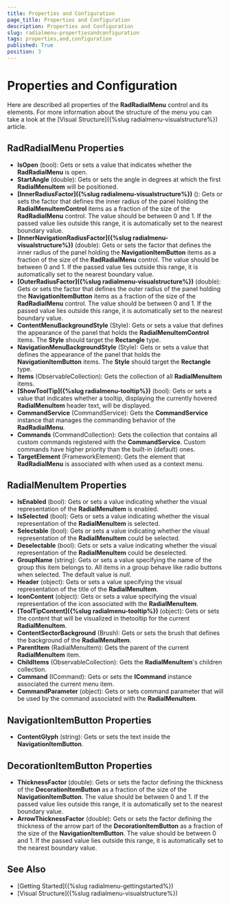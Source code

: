 ```yaml
---
title: Properties and Configuration
page_title: Properties and Configuration
description: Properties and Configuration
slug: radialmenu-propertiesandconfiguration
tags: properties,and,configuration
published: True
position: 3
---
```


# Properties and Configuration

Here are described all properties of the **RadRadialMenu** control and its elements. For more information about the structure of the menu you can take a look at the [Visual Structure]({%slug radialmenu-visualstructure%}) article.

## RadRadialMenu Properties

* **IsOpen** (bool): Gets or sets a value that indicates whether the **RadRadialMenu** is open.
* **StartAngle** (double): Gets or sets the angle in degrees at which the first **RadialMenuItem** will be positioned.
* **[InnerRadiusFactor]({%slug radialmenu-visualstructure%})** ():
Gets or sets the factor that defines the inner radius of the panel holding the **RadialMenuItemControl** items as a fraction of the size of the **RadRadialMenu** control.
The value should be between 0 and 1. If the passed value lies outside this range, it is automatically set to the nearest boundary value.
* **[InnerNavigationRadiusFactor]({%slug radialmenu-visualstructure%})** (double):
Gets or sets the factor that defines the inner radius of the panel holding the **NavigationItemButton** items as a fraction of the size of the **RadRadialMenu** control.
The value should be between 0 and 1. If the passed value lies outside this range, it is automatically set to the nearest boundary value.
* **[OuterRadiusFactor]({%slug radialmenu-visualstructure%})** (double):
Gets or sets the factor that defines the outer radius of the panel holding the **NavigationItemButton** items as a fraction of the size of the **RadRadialMenu** control.
The value should be between 0 and 1. If the passed value lies outside this range, it is automatically set to the nearest boundary value.
* **ContentMenuBackgroundStyle** (Style):
Gets or sets a value that defines the appearance of the panel that holds the **RadialMenuItemControl** items.
The **Style** should target the **Rectangle** type.
* **NavigationMenuBackgroundStyle** (Style):
Gets or sets a value that defines the appearance of the panel that holds the **NavigationItemButton** items.
The **Style** should target the **Rectangle** type.
* **Items** (ObservableCollection<RadialMenuItem>):
Gets the collection of all **RadialMenuItem** items.
* **[ShowToolTip]({%slug radialmenu-tooltip%})** (bool): Gets or sets a value that indicates whether a tooltip, displaying the currently hovered **RadialMenuItem** header text, will be displayed.
* **CommandService** (CommandService): Gets the **CommandService** instance that manages the commanding behavior of the **RadRadialMenu**.
* **Commands** (CommandCollection<RadRadialMenu>): Gets the collection that contains all custom commands registered with the **CommandService**.
Custom commands have higher priority than the built-in (default) ones.
* **TargetElement** (FrameworkElement): Gets the element that **RadRadialMenu** is associated with when used as a context menu.

## RadialMenuItem Properties

* **IsEnabled** (bool):
Gets or sets a value indicating whether the visual representation of the **RadialMenuItem** is enabled.
* **IsSelected** (bool):
Gets or sets a value indicating whether the visual representation of the **RadialMenuItem** is selected.
* **Selectable** (bool):
Gets or sets a value indicating whether the visual representation of the **RadialMenuItem** could be selected.
* **Deselectable** (bool):
Gets or sets a value indicating whether the visual representation of the **RadialMenuItem** could be deselected.
* **GroupName** (string):
Gets or sets a value specifying the name of the group this item belongs to. All items in a group behave like radio buttons when selected. The default value is *null*.
* **Header** (object):
Gets or sets a value specifying the visual representation of the title of the **RadialMenuItem**.
* **IconContent** (object):
Gets or sets a value specifying the visual representation of the icon associated with the **RadialMenuItem**.
* **[ToolTipContent]({%slug radialmenu-tooltip%})** (object): Gets or sets the content that will be visualized in thetooltip for the current **RadialMenuItem**.
* **ContentSectorBackground** (Brush):
Gets or sets the brush that defines the background of the **RadialMenuItem**.
* **ParentItem** (RadialMenuItem):
Gets the parent of the current **RadialMenuItem** item.
* **ChildItems** (ObservableCollection<RadialMenuItem>):
Gets the **RadialMenuItem**'s children collection.
* **Command** (ICommand): Gets or sets the **ICommand** instance associated the current menu item.
* **CommandParameter** (object): Gets or sets command parameter that will be used by the command associated with the **RadialMenuItem**.

## NavigationItemButton Properties

* **ContentGlyph** (string): Gets or sets the text inside the **NavigationItemButton**.

## DecorationItemButton Properties

* **ThicknessFactor** (double): Gets or sets the factor defining the thickness of the **DecorationItemButton** as a fraction of the size of the **NavigationItemButton**.
The value should be between 0 and 1. If the passed value lies outside this range, it is automatically set to the nearest boundary value.
* **ArrowThicknessFactor** (double): Gets or sets the factor defining the thickness of the arrow part of the **DecorationItemButton** as a fraction of the size of the **NavigationItemButton**.
The value should be between 0 and 1. If the passed value lies outside this range, it is automatically set to the nearest boundary value.

## See Also

* [Getting Started]({%slug radialmenu-gettingstarted%})
* [Visual Structure]({%slug radialmenu-visualstructure%})